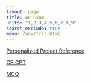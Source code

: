 ```yaml
---
layout: page
title: AP Exam
units: "1,2,3,4,5,6,7,8,9"
search_exclude: true
menu: /nav/tri3.html
---
```



<a href="{{site.baseurl}}/notebooks/tri_3/ppr/">Personalized Project Reference</a>

<a href="{{site.baseurl}}/notebooks/tri_3/cpt/">CB CPT</a>

<a href="{{site.baseurl}}/notebooks/tri_3/mcq/">MCQ</a>
